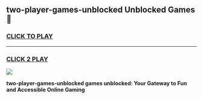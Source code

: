 
## two-player-games-unblocked Unblocked Games👋
<h3>
<a href="https://news.freeplayer.one?title=two-player-games-unblocked&ref=16F">CLICK TO PLAY</a></h3>
<hr>

<h3>
<a href="https://news.freeplayer.one?title=two-player-games-unblocked&ref=16F">CLICK 2 PLAY</a>
  
</h3>

<a href="https://news.freeplayer.one?title=two-player-games-unblocked&ref=16F/"><img src="https://clearcache.store/games.png"></a>


**two-player-games-unblocked games unblocked: Your Gateway to Fun and Accessible Online Gaming**
